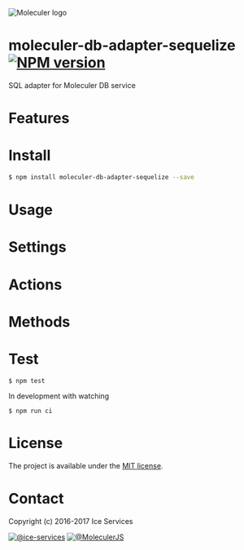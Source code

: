 ![Moleculer logo](http://moleculer.services/images/banner.png)

# moleculer-db-adapter-sequelize [![NPM version](https://img.shields.io/npm/v/moleculer-db-adapter-sequelize.svg)](https://www.npmjs.com/package/moleculer-db-adapter-sequelize)

SQL adapter for Moleculer DB service

# Features

# Install

```bash
$ npm install moleculer-db-adapter-sequelize --save
```

# Usage

<!-- AUTO-CONTENT-START:USAGE -->
<!-- AUTO-CONTENT-END:USAGE -->

<!-- AUTO-CONTENT-TEMPLATE:USAGE
-->



# Settings

<!-- AUTO-CONTENT-START:SETTINGS -->
<!-- AUTO-CONTENT-END:SETTINGS -->

<!-- AUTO-CONTENT-TEMPLATE:SETTINGS
| Property | Type | Default | Description |
| -------- | ---- | ------- | ----------- |
| `` |  |  |  |
| `` |  |  |  |
| `` |  |  |  |
| `` |  |  |  |
| `` |  |  |  |
| `` |  |  |  |
| `` |  |  |  |
| `` |  |  |  |
| `` |  |  |  |
| `` |  |  |  |
| `` |  |  |  |
| `` |  |  |  |
| `` |  |  |  |
| `` |  |  |  |
| `` |  |  |  |

-->

# Actions
<!-- AUTO-CONTENT-START:ACTIONS -->
<!-- AUTO-CONTENT-END:ACTIONS -->

<!-- AUTO-CONTENT-TEMPLATE:ACTIONS
## `` 



### Parameters
| Property | Type | Default | Description |
| -------- | ---- | ------- | ----------- |
*No input parameters.*



## `` 



### Parameters
| Property | Type | Default | Description |
| -------- | ---- | ------- | ----------- |
*No input parameters.*



## `` 



### Parameters
| Property | Type | Default | Description |
| -------- | ---- | ------- | ----------- |
*No input parameters.*



## `` 



### Parameters
| Property | Type | Default | Description |
| -------- | ---- | ------- | ----------- |
*No input parameters.*



## `` 



### Parameters
| Property | Type | Default | Description |
| -------- | ---- | ------- | ----------- |
*No input parameters.*



## `` 



### Parameters
| Property | Type | Default | Description |
| -------- | ---- | ------- | ----------- |
*No input parameters.*



## `` 



### Parameters
| Property | Type | Default | Description |
| -------- | ---- | ------- | ----------- |
*No input parameters.*



## `` 



### Parameters
| Property | Type | Default | Description |
| -------- | ---- | ------- | ----------- |
*No input parameters.*



## `` 



### Parameters
| Property | Type | Default | Description |
| -------- | ---- | ------- | ----------- |
*No input parameters.*



## `` 



### Parameters
| Property | Type | Default | Description |
| -------- | ---- | ------- | ----------- |
*No input parameters.*



## `` 



### Parameters
| Property | Type | Default | Description |
| -------- | ---- | ------- | ----------- |
*No input parameters.*



## `` 



### Parameters
| Property | Type | Default | Description |
| -------- | ---- | ------- | ----------- |
*No input parameters.*



## `` 



### Parameters
| Property | Type | Default | Description |
| -------- | ---- | ------- | ----------- |
*No input parameters.*



## `` 



### Parameters
| Property | Type | Default | Description |
| -------- | ---- | ------- | ----------- |
*No input parameters.*



## `` 



### Parameters
| Property | Type | Default | Description |
| -------- | ---- | ------- | ----------- |
*No input parameters.*



-->

# Methods

<!-- AUTO-CONTENT-START:METHODS -->
<!-- AUTO-CONTENT-END:METHODS -->

<!-- AUTO-CONTENT-TEMPLATE:METHODS
## `` 



### Parameters
| Property | Type | Default | Description |
| -------- | ---- | ------- | ----------- |
*No input parameters.*



## `` 



### Parameters
| Property | Type | Default | Description |
| -------- | ---- | ------- | ----------- |
*No input parameters.*



## `` 



### Parameters
| Property | Type | Default | Description |
| -------- | ---- | ------- | ----------- |
*No input parameters.*



## `` 



### Parameters
| Property | Type | Default | Description |
| -------- | ---- | ------- | ----------- |
*No input parameters.*



## `` 



### Parameters
| Property | Type | Default | Description |
| -------- | ---- | ------- | ----------- |
*No input parameters.*



## `` 



### Parameters
| Property | Type | Default | Description |
| -------- | ---- | ------- | ----------- |
*No input parameters.*



## `` 



### Parameters
| Property | Type | Default | Description |
| -------- | ---- | ------- | ----------- |
*No input parameters.*



## `` 



### Parameters
| Property | Type | Default | Description |
| -------- | ---- | ------- | ----------- |
*No input parameters.*



## `` 



### Parameters
| Property | Type | Default | Description |
| -------- | ---- | ------- | ----------- |
*No input parameters.*



## `` 



### Parameters
| Property | Type | Default | Description |
| -------- | ---- | ------- | ----------- |
*No input parameters.*



## `` 



### Parameters
| Property | Type | Default | Description |
| -------- | ---- | ------- | ----------- |
*No input parameters.*



## `` 



### Parameters
| Property | Type | Default | Description |
| -------- | ---- | ------- | ----------- |
*No input parameters.*



## `` 



### Parameters
| Property | Type | Default | Description |
| -------- | ---- | ------- | ----------- |
*No input parameters.*



## `` 



### Parameters
| Property | Type | Default | Description |
| -------- | ---- | ------- | ----------- |
*No input parameters.*



## `` 



### Parameters
| Property | Type | Default | Description |
| -------- | ---- | ------- | ----------- |
*No input parameters.*



-->

# Test
```
$ npm test
```

In development with watching

```
$ npm run ci
```

# License
The project is available under the [MIT license](https://tldrlegal.com/license/mit-license).

# Contact
Copyright (c) 2016-2017 Ice Services

[![@ice-services](https://img.shields.io/badge/github-ice--services-green.svg)](https://github.com/ice-services) [![@MoleculerJS](https://img.shields.io/badge/twitter-MoleculerJS-blue.svg)](https://twitter.com/MoleculerJS)
